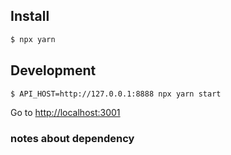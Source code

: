 ## Install

```sh
$ npx yarn
```

## Development

```sh
$ API_HOST=http://127.0.0.1:8888 npx yarn start
```

Go to [http://localhost:3001](http://localhost:3001)

### notes about dependency
